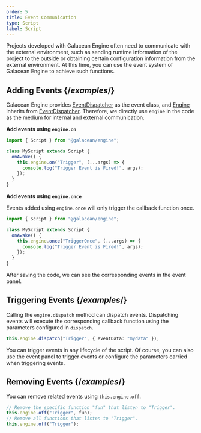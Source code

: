 ```yaml
---
order: 5
title: Event Communication
type: Script
label: Script
---
```


Projects developed with Galacean Engine often need to communicate with the external environment, such as sending runtime information of the project to the outside or obtaining certain configuration information from the external environment. At this time, you can use the event system of Galacean Engine to achieve such functions.

## Adding Events {/*examples*/}

Galacean Engine provides [EventDispatcher](/apis/core/#EventDispatcher) as the event class, and [Engine](/apis/core/#Engine) inherits from [EventDispatcher](/apis/core/#EventDispatcher). Therefore, we directly use `engine` in the code as the medium for internal and external communication.

**Add events using `engine.on`**

```ts
import { Script } from "@galacean/engine";

class MyScript extends Script {
  onAwake() {
    this.engine.on("Trigger", (...args) => {
      console.log("Trigger Event is Fired!", args);
    });
  }
}
```

**Add events using `engine.once`**

Events added using `engine.once` will only trigger the callback function once.

```ts
import { Script } from "@galacean/engine";

class MyScript extends Script {
  onAwake() {
    this.engine.once("TriggerOnce", (...args) => {
      console.log("Trigger Event is Fired!", args);
    });
  }
}
```

After saving the code, we can see the corresponding events in the event panel.

## Triggering Events {/*examples*/}

Calling the `engine.dispatch` method can dispatch events. Dispatching events will execute the corresponding callback function using the parameters configured in `dispatch`.

```ts
this.engine.dispatch("Trigger", { eventData: "mydata" });
```

You can trigger events in any lifecycle of the script. Of course, you can also use the event panel to trigger events or configure the parameters carried when triggering events.

## Removing Events {/*examples*/}

You can remove related events using `this.engine.off`.

```ts
// Remove the specific function "fun" that listen to "Trigger".
this.engine.off("Trigger", fun);
// Remove all functions that listen to "Trigger".
this.engine.off("Trigger");
```
